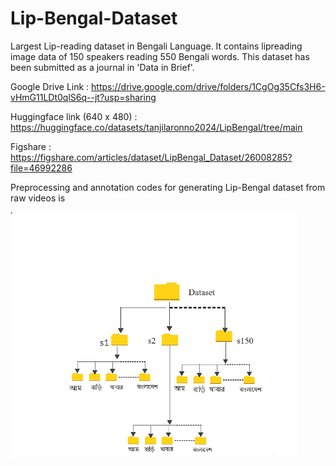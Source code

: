 # Lip-Bengal-Dataset

Largest Lip-reading dataset in Bengali Language. It contains lipreading image data of 150 speakers reading 550 Bengali words. This dataset has been submitted as a journal in 'Data in Brief'.

Google Drive Link : https://drive.google.com/drive/folders/1CgOg35Cfs3H6-vHmG11LDt0qlS6q--jt?usp=sharing

Huggingface link (640 x 480) : https://huggingface.co/datasets/tanjilaronno2024/LipBengal/tree/main

Figshare : https://figshare.com/articles/dataset/LipBengal_Dataset/26008285?file=46992286

Preprocessing and annotation codes for generating Lip-Bengal dataset from raw videos is 

![Alt text](DataStructure.PNG?raw=False "Folder Structure")

